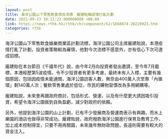 ```yaml
---
layout: post
title: 海洋公園山下零售飲食項目流標　龐建貽稱疫情打亂計劃
date: 2022-09-23 10:11:22.000000000 +08:00
link: https://news.rthk.hk/rthk/ch/component/k2/1668074-20220923.htm
categories: rthk
---
```


海洋公園山下零售飲食娛樂商業區計劃流標，海洋公園公司主席龐建貽說，本港疫情打亂了計劃，投資者策略較為審慎，他對今次流標不感意外，亦有信心下次可達成招標。

龐建貽在本台節目《千禧年代》說，由今年2月向投資者發出邀請，至今年7月截標，本港經歷第5波疫情，令不少投資者有更多考慮，最終未有人入標，主要有幾個原因，包括因疫情未能通關，海洋公園訪客人數，無奈由400萬人次至靠「內循環」剩140萬人次；餐飲零售業處於低位，市民的購物習慣改為多用網購等。

龐建貽說，未來會再跟政府商討，包括形式、營運，以及有什麼更大誘因吸引投資，希望令海洋公園做到自負盈虧，減少對政府的依賴。

另外，他提到海洋公園的山上計劃，已有不少發展商及營運商表示有興趣，而水上樂園的酒店也做得非常成功。龐建貽說，政府撥款海洋公園進行保育及教育工作，加上成本控制得宜，只要不用再關園，未來幾年無財政問題，長遠則需要有較大的資金注入。
